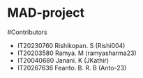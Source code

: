 # MAD-project

#Contributors
  - IT20230760 Rishikopan. S (Rishi004)
  - IT20203580 Ramya. M (ramyasharma23)
  - IT20040680 Janani. K (JKathir)
  - IT20267636 Feanto. B. R. B (Anto-23)
